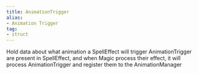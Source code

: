 ```yaml
---
title: AnimationTrigger
alias: 
- Animation Trigger
tag: 
- struct
---
```

Hold data about what animation a SpellEffect will trigger
AnimationTrigger are present in SpellEffect, and when Magic process their effect, it will process AnimationTrigger and register them to the AnimationManager
